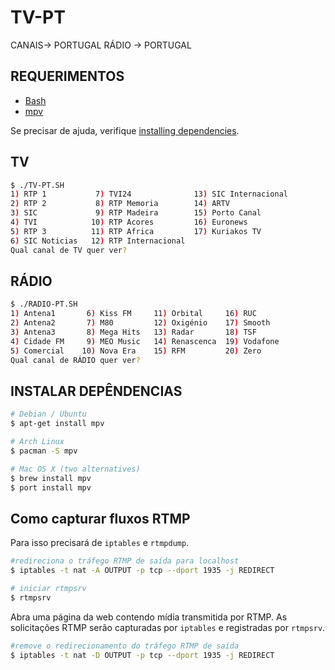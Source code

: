 
TV-PT
============

CANAIS-> PORTUGAL
RÁDIO -> PORTUGAL

REQUERIMENTOS
-----

- [Bash](https://www.gnu.org/software/bash/)
- [mpv](https://mpv.io/)

Se precisar de ajuda, verifique [installing dependencies](#installing-dependencies).


TV
-----

```bash
$ ./TV-PT.SH 
1) RTP 1           7) TVI24              13) SIC Internacional
2) RTP 2           8) RTP Memoria        14) ARTV
3) SIC             9) RTP Madeira        15) Porto Canal
4) TVI            10) RTP Acores         16) Euronews
5) RTP 3          11) RTP Africa         17) Kuriakos TV
6) SIC Noticias   12) RTP Internacional
Qual canal de TV quer ver?
```

RÁDIO
-----

```bash
$ ./RADIO-PT.SH
1) Antena1       6) Kiss FM     11) Orbital     16) RUC
2) Antena2       7) M80         12) Oxigénio    17) Smooth
3) Antena3       8) Mega Hits   13) Radar       18) TSF
4) Cidade FM     9) MEO Music   14) Renascenca  19) Vodafone
5) Comercial    10) Nova Era    15) RFM         20) Zero
Qual canal de RÁDIO quer ver?
```


INSTALAR DEPÊNDENCIAS
-----

```bash
# Debian / Ubuntu
$ apt-get install mpv
```

```bash
# Arch Linux
$ pacman -S mpv
```

```bash
# Mac OS X (two alternatives)
$ brew install mpv
$ port install mpv
```

Como capturar fluxos RTMP
-----

Para isso precisará de `iptables` e `rtmpdump`.

```bash
#redireciona o tráfego RTMP de saída para localhost
$ iptables -t nat -A OUTPUT -p tcp --dport 1935 -j REDIRECT
```

```bash
# iniciar rtmpsrv
$ rtmpsrv
```

Abra uma página da web contendo mídia transmitida por RTMP.
As solicitações RTMP serão capturadas por `iptables` e registradas por `rtmpsrv`.

```bash
#remove o redirecionamento do tráfego RTMP de saída
$ iptables -t nat -D OUTPUT -p tcp --dport 1935 -j REDIRECT
```
